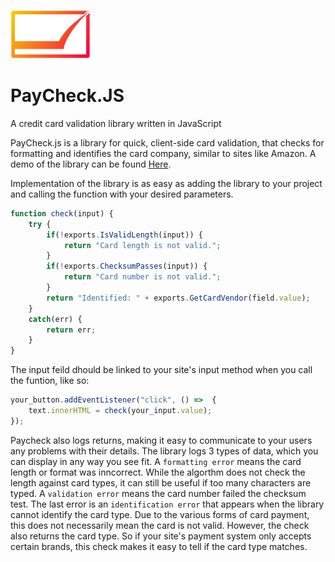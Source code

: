 ![logo](https://github.com/MatthewZenn/PayCheck.JS/raw/main/Static/PayCheckJS_small.png)
# PayCheck.JS
A credit card validation library written in JavaScript

PayCheck.js is a library for quick, client-side card validation, that checks for formatting and identifies the card company, similar to sites like Amazon.
A demo of the library can be found [Here](https://matthewzenn.github.io/PayCheck.JS/).

Implementation of the library is as easy as adding the library to your project and calling the function with your desired parameters.

```javascript
function check(input) {
    try {
        if(!exports.IsValidLength(input)) {
            return "Card length is not valid.";
        }
        if(!exports.ChecksumPasses(input)) {
            return "Card number is not valid.";
        }
        return "Identified: " + exports.GetCardVendor(field.value);
    } 
    catch(err) {
        return err;
    }
}
```
The input feild dhould be linked to your site's input method when you call the funtion, like so:

```javascript
your_button.addEventListener("click", () =>  {
    text.innerHTML = check(your_input.value);
});
```

Paycheck also logs returns, making it easy to communicate to your users any problems with their details. The library logs 3 types of data, which you can display in any way you see fit. A ```formatting error``` means the card length or format was inncorrect. While the algorthm does not check the length against card types, it can still be useful if too many characters are typed. A ```validation error``` means the card number failed the checksum test. The last error is an ```identification error``` that appears when the library cannot identify the card type. Due to the various forms of card payment, this does not necessarily mean the card is not valid. However, the check also returns the card type. So if your site's payment system only accepts certain brands, this check makes it easy to tell if the card type matches.